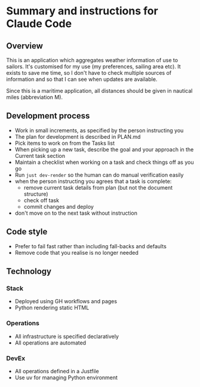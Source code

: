 # Summary and instructions for Claude Code

## Overview

This is an application which aggregates weather information of use to sailors.
It's customised for my use (my preferences, sailing area etc).
It exists to save me time, so I don't have to check multiple sources of information
and so that I can see when updates are available.

Since this is a maritime application, all distances should be given in nautical miles
(abbreviation M).

## Development process

* Work in small increments, as specified by the person instructing you
* The plan for development is described in PLAN.md
* Pick items to work on from the Tasks list
* When picking up a new task, describe the goal and your approach in the Current task section
* Maintain a checklist when working on a task and check things off as you go
* Run `just dev-render` so the human can do manual verification easily
* when the person instructing you agrees that a task is complete:
  * remove current task details from plan (but not the document structure)
  * check off task
  * commit changes and deploy
* don't move on to the next task without instruction

## Code style

* Prefer to fail fast rather than including fall-backs and defaults
* Remove code that you realise is no longer needed

## Technology

### Stack

* Deployed using GH workflows and pages
* Python rendering static HTML

### Operations

* All infrastructure is specified declaratively
* All operations are automated

### DevEx

* All operations defined in a Justfile
* Use uv for managing Python environment
